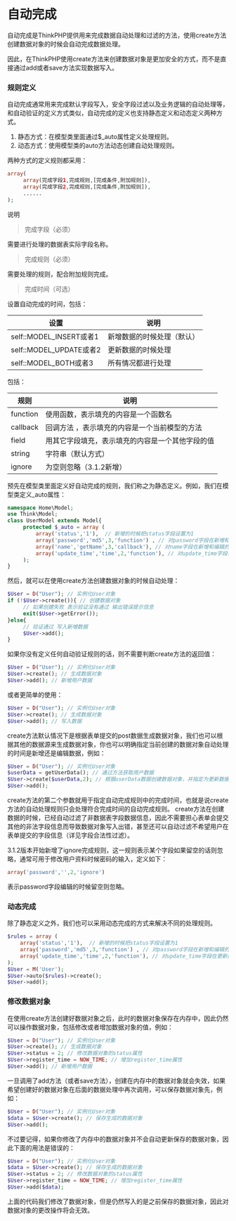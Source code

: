 # 自动完成

自动完成是ThinkPHP提供用来完成数据自动处理和过滤的方法，使用create方法创建数据对象的时候会自动完成数据处理。

因此，在ThinkPHP使用create方法来创建数据对象是更加安全的方式，而不是直接通过add或者save方法实现数据写入。

### 规则定义

自动完成通常用来完成默认字段写入，安全字段过滤以及业务逻辑的自动处理等，和自动验证的定义方式类似，自动完成的定义也支持静态定义和动态定义两种方式。

1. 静态方式：在模型类里面通过$_auto属性定义处理规则。
2. 动态方式：使用模型类的auto方法动态创建自动处理规则。

两种方式的定义规则都采用：

```php
array(
     array(完成字段1,完成规则,[完成条件,附加规则]),
     array(完成字段2,完成规则,[完成条件,附加规则]),
     ......
);
```

说明

>完成字段（必须）

需要进行处理的数据表实际字段名称。

>完成规则（必须）

需要处理的规则，配合附加规则完成。

>完成时间（可选）

设置自动完成的时间，包括：

|设置	|说明|
|----|----|
|self::MODEL_INSERT或者1|新增数据的时候处理（默认）|
|self::MODEL_UPDATE或者2|更新数据的时候处理|
|self::MODEL_BOTH或者3|所有情况都进行处理|

包括：

|规则|	说明|
|----|----|
|function|使用函数，表示填充的内容是一个函数名|
|callback|回调方法 ，表示填充的内容是一个当前模型的方法|
|field|用其它字段填充，表示填充的内容是一个其他字段的值|
|string|字符串（默认方式）|
|ignore|为空则忽略（3.1.2新增）|

预先在模型类里面定义好自动完成的规则，我们称之为静态定义。例如，我们在模型类定义_auto属性：

```php
namespace Home\Model;
use Think\Model;
class UserModel extends Model{
     protected $_auto = array ( 
         array('status','1'),  // 新增的时候把status字段设置为1
         array('password','md5',3,'function') , // 对password字段在新增和编辑的时候使md5函数处理
         array('name','getName',3,'callback'), // 对name字段在新增和编辑的时候回调getName方法
         array('update_time','time',2,'function'), // 对update_time字段在更新的时候写入当前时间戳
     );
}
```
然后，就可以在使用create方法创建数据对象的时候自动处理：

```php
$User = D("User"); // 实例化User对象
if (!$User->create()){ // 创建数据对象
     // 如果创建失败 表示验证没有通过 输出错误提示信息
     exit($User->getError());
}else{
     // 验证通过 写入新增数据
     $User->add();
}
```
如果你没有定义任何自动验证规则的话，则不需要判断create方法的返回值：

```php
$User = D("User"); // 实例化User对象
$User->create(); // 生成数据对象
$User->add(); // 新增用户数据
```

或者更简单的使用：

```php
$User = D("User"); // 实例化User对象
$User->create(); // 生成数据对象
$User->add(); // 写入数据
```

create方法默认情况下是根据表单提交的post数据生成数据对象，我们也可以根据其他的数据源来生成数据对象，你也可以明确指定当前创建的数据对象自动处理的时间是新增还是编辑数据，例如：

```php
$User = D("User"); // 实例化User对象
$userData = getUserData(); // 通过方法获取用户数据
$User->create($userData,2); // 根据userData数据创建数据对象，并指定为更新数据
$User->add();
```

create方法的第二个参数就用于指定自动完成规则中的完成时间，也就是说create方法的自动处理规则只会处理符合完成时间的自动完成规则。 create方法在创建数据的时候，已经自动过滤了非数据表字段数据信息，因此不需要担心表单会提交其他的非法字段信息而导致数据对象写入出错，甚至还可以自动过滤不希望用户在表单提交的字段信息（详见字段合法性过滤）。

3.1.2版本开始新增了ignore完成规则，这一规则表示某个字段如果留空的话则忽略，通常可用于修改用户资料时候密码的输入，定义如下：

```php
array('password','',2,'ignore')
```

表示password字段编辑的时候留空则忽略。

### 动态完成

除了静态定义之外，我们也可以采用动态完成的方式来解决不同的处理规则。

```php
$rules = array ( 
    array('status','1'),  // 新增的时候把status字段设置为1
    array('password','md5',3,'function') , // 对password字段在新增和编辑的时候使md5函数处理
    array('update_time','time',2,'function'), // 对update_time字段在更新的时候写入当前时间戳
);
$User = M('User');
$User->auto($rules)->create();
$User->add();
```

### 修改数据对象

在使用create方法创建好数据对象之后，此时的数据对象保存在内存中，因此仍然可以操作数据对象，包括修改或者增加数据对象的值，例如：

```php
$User = D("User"); // 实例化User对象
$User->create(); // 生成数据对象
$User->status = 2; // 修改数据对象的status属性
$User->register_time = NOW_TIME; // 增加register_time属性
$User->add(); // 新增用户数据
```

一旦调用了add方法（或者save方法），创建在内存中的数据对象就会失效，如果希望创建好的数据对象在后面的数据处理中再次调用，可以保存数据对象先，例如：

```php
$User = D("User"); // 实例化User对象
$data = $User->create(); // 保存生成的数据对象
$User->add();
```

不过要记得，如果你修改了内存中的数据对象并不会自动更新保存的数据对象，因此下面的用法是错误的：

```php
$User = D("User"); // 实例化User对象
$data = $User->create(); // 保存生成的数据对象
$User->status = 2; // 修改数据对象的status属性
$User->register_time = NOW_TIME; // 增加register_time属性
$User->add($data);
```

上面的代码我们修改了数据对象，但是仍然写入的是之前保存的数据对象，因此对数据对象的更改操作将会无效。
